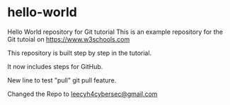 # hello-world
Hello World repository for Git tutorial
This is an example repository for the Git tutoial on https://www.w3schools.com

This repository is built step by step in the tutorial.

It now includes steps for GitHub.

New line to test "pull" git pull feature.

Changed the Repo to leecyh4cybersec@gmail.com
